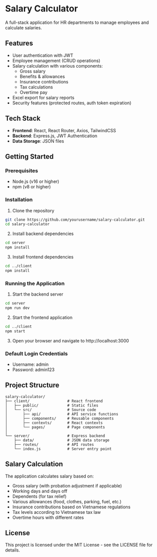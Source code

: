 # Salary Calculator

A full-stack application for HR departments to manage employees and calculate salaries.

## Features

- User authentication with JWT
- Employee management (CRUD operations)
- Salary calculation with various components:
  - Gross salary
  - Benefits & allowances
  - Insurance contributions
  - Tax calculations
  - Overtime pay
- Excel export for salary reports
- Security features (protected routes, auth token expiration)

## Tech Stack

- **Frontend**: React, React Router, Axios, TailwindCSS
- **Backend**: Express.js, JWT Authentication
- **Data Storage**: JSON files

## Getting Started

### Prerequisites

- Node.js (v16 or higher)
- npm (v8 or higher)

### Installation

1. Clone the repository

```bash
git clone https://github.com/yourusername/salary-calculator.git
cd salary-calculator
```

2. Install backend dependencies

```bash
cd server
npm install
```

3. Install frontend dependencies

```bash
cd ../client
npm install
```

### Running the Application

1. Start the backend server

```bash
cd server
npm run dev
```

2. Start the frontend application

```bash
cd ../client
npm start
```

3. Open your browser and navigate to http://localhost:3000

### Default Login Credentials

- Username: admin
- Password: admin123

## Project Structure

```
salary-calculator/
├── client/                 # React frontend
│   ├── public/             # Static files
│   └── src/                # Source code
│       ├── api/            # API service functions
│       ├── components/     # Reusable components
│       ├── contexts/       # React contexts
│       └── pages/          # Page components
│
└── server/                 # Express backend
    ├── data/               # JSON data storage
    ├── routes/             # API routes
    └── index.js            # Server entry point
```

## Salary Calculation

The application calculates salary based on:

- Gross salary (with probation adjustment if applicable)
- Working days and days off
- Dependents (for tax relief)
- Various allowances (food, clothes, parking, fuel, etc.)
- Insurance contributions based on Vietnamese regulations
- Tax levels according to Vietnamese tax law
- Overtime hours with different rates

## License

This project is licensed under the MIT License - see the LICENSE file for details.
